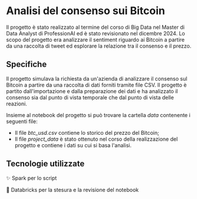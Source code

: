 # Analisi del consenso sui Bitcoin

Il progetto è stato realizzato al termine del corso di Big Data nel Master di Data Analyst di ProfessionAI ed è stato revisionato nel dicembre 2024. Lo scopo del progetto era analizzare il sentiment riguardo ai Bitcoin a partire da una raccolta di tweet ed esplorare la relazione tra il consenso e il prezzo.

## Specifiche

Il progetto simulava la richiesta da un'azienda di analizzare il consenso sul Bitcoin a partire da una raccolta di dati forniti tramite file CSV. Il progetto è partito dall'importazione e dalla preparazione dei dati e ha analizzato il consenso sia dal punto di vista temporale che dal punto di vista delle reazioni.

Insieme al notebook del progetto si può trovare la cartella *data* contenente i seguenti file:
- Il file *btc_usd.csv* contiene lo storico del prezzo del Bitcoin;
- Il file *project_data* è stato ottenuto nel corso della realizzazione del progetto e contiene i dati su cui si basa l'analisi.

## Tecnologie utilizzate

✨ Spark per lo script

🧱 Databricks per la stesura e la revisione del notebook
